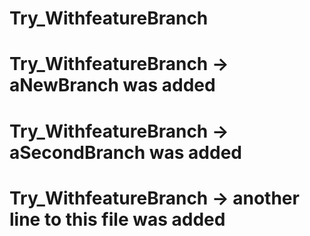 # Try_WithfeatureBranch
# Try_WithfeatureBranch -> aNewBranch was added
# Try_WithfeatureBranch -> aSecondBranch was added
# Try_WithfeatureBranch -> another line to this file was added

